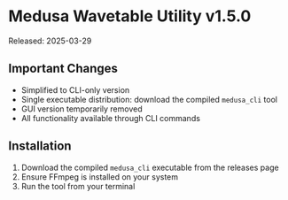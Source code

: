 # Medusa Wavetable Utility v1.5.0

Released: 2025-03-29

## Important Changes

- Simplified to CLI-only version
- Single executable distribution: download the compiled `medusa_cli` tool
- GUI version temporarily removed
- All functionality available through CLI commands

## Installation

1. Download the compiled `medusa_cli` executable from the releases page
2. Ensure FFmpeg is installed on your system
3. Run the tool from your terminal
